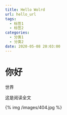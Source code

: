 ```yaml
---
title: Hello Wolrd
url: hello_url
tags:
  - 标签1
  - 标签2
categories:
  - 分类1
  - 分类2
date: 2020-05-08 20:03:00
---
```

# 你好
世界

<!-- more -->
这是阅读全文

{% img /images/404.jpg %}
